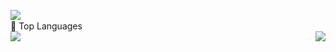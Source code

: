 <img align="left" src="https://github-readme-stats.vercel.app/api?username=cpkkcb&include_all_commits=true&count_private-true&custom_title=cpkkcb'%20GitHub%20Stats&line_height=30&show_icons=true&hide_border=true&bg_color=192133&title_color=efb752&icon_color=efb752&text_color=70bed9"><br/>
🔱 Top Languages <br>
<img align="right" src="https://github-readme-stats.vercel.app/api/top-langs/?username=cpkkcb&layout=compact">
![](https://visitor-badge.glitch.me/badge?page_id=cpkkcb.readme)

